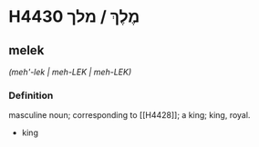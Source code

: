 # H4430 מֶלֶךְ / מלך

## melek

_(meh'-lek | meh-LEK | meh-LEK)_

### Definition

masculine noun; corresponding to [[H4428]]; a king; king, royal.

- king
